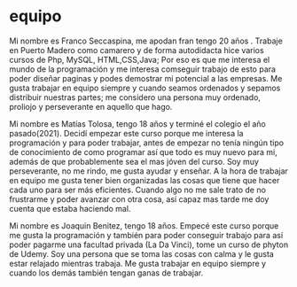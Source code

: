 # equipo

Mi nombre es Franco Seccaspina, me apodan fran tengo 20 años . Trabaje en Puerto Madero como camarero y de forma autodidacta hice varios cursos de Php, MySQL, HTML,CSS,Java; Por eso es que me interesa el mundo de la programación y me interesa comseguir trabajo de esto para poder diseñar paginas y podes demostrar mi potencial a las empresas. Me gusta trabajar en equipo siempre y cuando seamos ordenados y sepamos distribuir nuestras partes; me considero una persona muy ordenado, proliojo y perseverante en aquello que hago.

Mi nombre es Matías Tolosa, tengo 18 años y terminé el colegio el año pasado(2021). Decidí empezar este curso porque me interesa la programación y para poder trabajar, antes de empezar no tenía ningún tipo de conocimiento de como programar así que todo es muy nuevo para mi, además de que probablemente sea el mas jóven del curso. Soy muy perseverante, no me rindo, me gusta ayudar y enseñar. A la hora de trabajar en equipo me gusta tener bien organizadas las cosas que tiene que hacer cada uno para ser más eficientes. Cuando algo no me sale trato de no frustrarme y poder avanzar con otra cosa, así capaz mas tarde me doy cuenta que estaba haciendo mal.

Mi nombre es Joaquin Benitez, tengo 18 años. Empecé este curso porque me gusta la programación y también para poder conseguir trabajo para así poder pagarme una facultad privada (La Da Vinci), tome un curso de phyton de Udemy. Soy una persona que se toma las cosas con calma y le gusta estar relajado mientras trabaja. Me gusta trabajar en equipo siempre y cuando los demás también tengan ganas de trabajar.
